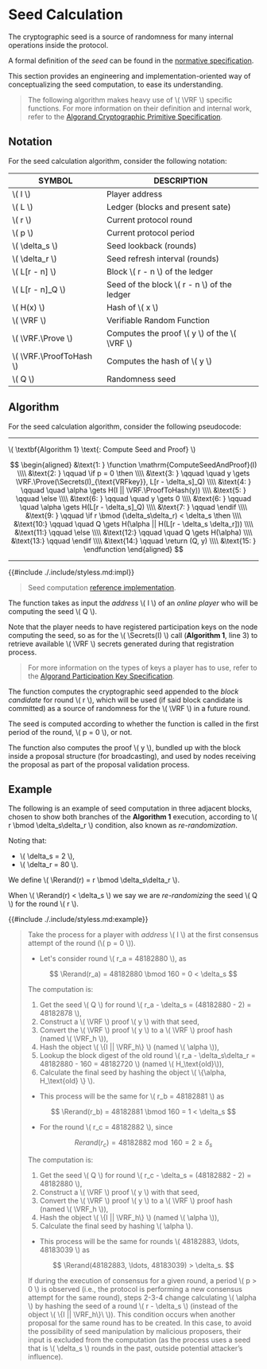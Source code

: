 $$
\newcommand \VRF {\mathrm{VRF}}
\newcommand \Prove {\mathrm{Prove}}
\newcommand \ProofToHash {\mathrm{ProofToHash}}
\newcommand \Secrets {\mathrm{Secrets}}
\newcommand \Rerand {\mathrm{Rerand}}
\newcommand \function {\textbf{function }}
\newcommand \endfunction {\textbf{end function}}
\newcommand \if {\textbf{if }}
\newcommand \then {\textbf{ then}}
\newcommand \else {\textbf{else}}
\newcommand \endif {\textbf{end if}}
\newcommand \return {\textbf{return }}
$$

# Seed Calculation

The cryptographic seed is a source of randomness for many internal operations inside
the protocol.

A formal definition of the _seed_ can be found in the [normative specification](./abft-messages-seed.md).

This section provides an engineering and implementation-oriented way of conceptualizing
the seed computation, to ease its understanding.

> The following algorithm makes heavy use of \\( \VRF \\) specific functions. For
> more information on their definition and internal work, refer to the
> [Algorand Cryptographic Primitive Specification](crypto.md#verifiable-random-function).

## Notation

For the seed calculation algorithm, consider the following notation:

| SYMBOL                    | DESCRIPTION                                      |
|---------------------------|--------------------------------------------------|
| \\( I \\)                 | Player address                                   |
| \\( L \\)                 | Ledger (blocks and present sate)                 |
| \\( r \\)                 | Current protocol round                           |
| \\( p \\)                 | Current protocol period                          |
| \\( \delta_s \\)          | Seed lookback (rounds)                           |
| \\( \delta_r \\)          | Seed refresh interval (rounds)                   |
| \\( L[r - n] \\)          | Block \\( r - n \\) of the ledger                |
| \\( L[r - n]_Q \\)        | Seed of the block \\( r - n \\) of the ledger    |
| \\( H(x) \\)              | Hash of \\( x \\)                                |
| \\( \VRF \\)              | Verifiable Random Function                       |
| \\( \VRF.\Prove \\)       | Computes the proof \\( y \\) of the \\( \VRF \\) |
| \\( \VRF.\ProofToHash \\) | Computes the hash of \\( y \\)                   |
| \\( Q \\)                 | Randomness seed                                  |

## Algorithm

For the seed calculation algorithm, consider the following pseudocode:

---

\\( \textbf{Algorithm 1} \text{: Compute Seed and Proof} \\)

$$
\begin{aligned}
&\text{1: } \function \mathrm{ComputeSeedAndProof}(I) \\\\
&\text{2: } \qquad \if p = 0 \then \\\\
&\text{3: } \qquad \quad y \gets \VRF.\Prove(\Secrets(I)_{\text{VRFkey}}, L[r - \delta_s]_Q) \\\\
&\text{4: } \qquad \quad \alpha \gets H(I || \VRF.\ProofToHash(y)) \\\\
&\text{5: } \qquad \else \\\\
&\text{6: } \qquad \quad y \gets 0 \\\\
&\text{6: } \qquad \quad \alpha \gets H(L[r - \delta_s]_Q) \\\\
&\text{7: } \qquad \endif \\\\
&\text{9: } \qquad \if r \bmod (\delta_s\delta_r) < \delta_s \then \\\\
&\text{10:} \qquad \quad Q \gets H(\alpha || H(L[r - \delta_s \delta_r])) \\\\
&\text{11:} \qquad \else \\\\
&\text{12:} \qquad \quad Q \gets H(\alpha) \\\\
&\text{13:} \qquad \endif \\\\
&\text{14:} \qquad \return (Q, y) \\\\
&\text{15: } \endfunction
\end{aligned}
$$

---

{{#include ./.include/styless.md:impl}}
> Seed computation [reference implementation](https://github.com/algorand/go-algorand/blob/b6e5bcadf0ad3861d4805c51cbf3f695c38a93b7/agreement/proposal.go#L155).

The function takes as input the _address_ \\( I \\) of an _online player_ who will
be computing the seed \\( Q \\).

Note that the player needs to have registered participation keys on the node computing
the seed, so as for the \\( \Secrets(I) \\) call (**Algorithm 1**, line 3) to retrieve
available \\( \VRF \\) secrets generated during that registration process.

> For more information on the types of keys a player has to use, refer to the
> [Algorand Participation Key Specification](./partkey.md#vrf-selection-keys).

The function computes the cryptographic seed appended to the _block candidate_
for round \\( r \\), which will be used (if said block candidate is committed) as
a source of randomness for the \\( \VRF \\) in a future round.

The seed is computed according to whether the function is called in the first period
of the round, \\( p = 0 \\), or not.

The function also computes the proof \\( y \\), bundled up with the block inside
a proposal structure (for broadcasting), and used by nodes receiving the proposal
as part of the proposal validation process.

## Example

The following is an example of seed computation in three adjacent blocks, chosen
to show both branches of the **Algorithm 1** execution, according to
\\( r \bmod \delta_s\delta_r \\) condition, also known as _re-randomization_.

Noting that:

- \\( \delta_s = 2 \\),
- \\( \delta_r = 80 \\).

We define \\( \Rerand(r) = r \bmod \delta_s\delta_r \\).

When \\( \Rerand(r) < \delta_s \\) we say we are _re-randomizing_ the seed \\( Q \\)
for the round \\( r \\).

{{#include ./.include/styless.md:example}}
> Take the process for a player with _address_ \\( I \\) at the first consensus
> attempt of the round (\\( p = 0 \\)).
>
> - Let's consider round \\( r_a = 48182880 \\), as
>
> $$
> \Rerand(r_a) = 48182880 \bmod 160 = 0 < \delta_s
> $$
>
> The computation is:
>
> 1. Get the seed \\( Q \\) for round \\( r_a - \delta_s = (48182880 - 2) = 48182878 \\),
> 2. Construct a \\( \VRF \\) proof \\( y \\) with that seed,
> 3. Convert the \\( \VRF \\) proof \\( y \\) to a \\( \VRF \\) proof hash (named \\( \VRF_h \\)),
> 4. Hash the object \\( \\{I || \VRF_h\\} \\) (named \\( \alpha \\)),
> 5. Lookup the block digest of the old round \\( r_a - \delta_s\delta_r = 48182880 - 160 = 48182720 \\) (named \\( H_\text{old}\\)),
> 6. Calculate the final seed by hashing the object \\( \\{\alpha, H_\text{old} \\} \\).
>
> - This process will be the same for \\( r_b = 48182881 \\) as
>
> $$
> \Rerand(r_b) = 48182881 \bmod 160 = 1 < \delta_s
> $$
> 
> - For the round \\( r_c = 48182882 \\), since
>
> $$
> Rerand(r_c) = 48182882 \bmod 160 = 2 \ge \delta_s
> $$
>
> The computation is:
>
> 1. Get the seed \\( Q \\) for round \\( r_c - \delta_s = (48182882 - 2) = 48182880 \\),
> 2. Construct a \\( \VRF \\) proof \\( y \\) with that seed,
> 3. Convert the \\( \VRF \\) proof \\( y \\) to a \\( \VRF \\) proof hash (named \\( \VRF_h \\)),
> 4. Hash the object \\( \\{I || \VRF_h\\} \\) (named \\( \alpha \\)),
> 5. Calculate the final seed by hashing \\( \alpha \\).
>
> - This process will be the same for rounds \\( 48182883, \ldots, 48183039 \\) as
>
> $$
> \Rerand(48182883, \ldots, 48183039) > \delta_s.
> $$
>
> If during the execution of consensus for a given round, a period \\( p > 0 \\)
> is observed (i.e., the protocol is performing a new consensus attempt for the same
> round), steps 2-3-4 change calculating \\( \alpha \\) by hashing the seed of a
> round \\( r - \delta_s \\) (instead of the object \\( \\{I || \VRF_h\\}\\ \\)).
> This condition occurs when another proposal for the same round has to be created.
> In this case, to avoid the possibility of seed manipulation by malicious proposers,
> their input is excluded from the computation (as the process uses a seed that is
> \\( \delta_s \\) rounds in the past, outside potential attacker’s influence).